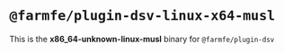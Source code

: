 # `@farmfe/plugin-dsv-linux-x64-musl`

This is the **x86_64-unknown-linux-musl** binary for `@farmfe/plugin-dsv`
